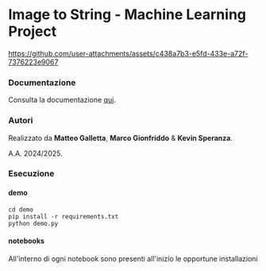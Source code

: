 # Image to String - Machine Learning Project

https://github.com/user-attachments/assets/c438a7b3-e5fd-433e-a72f-7376223e9067

### Documentazione

Consulta la documentazione [qui](docs/main.pdf).

### Autori

Realizzato da **Matteo Galletta**, **Marco Gionfriddo** & **Kevin Speranza**.

A.A. 2024/2025.

### Esecuzione
#### demo
```
cd demo
pip install -r requirements.txt
python demo.py
```

#### notebooks
All'interno di ogni notebook sono presenti all'inizio le opportune installazioni

